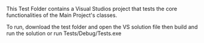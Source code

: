 This Test Folder contains a Visual Studios project that tests the core functionalities of the Main Project's classes.

To run, download the test folder and open the VS solution file then build and run the solution or run Tests/Debug/Tests.exe 
